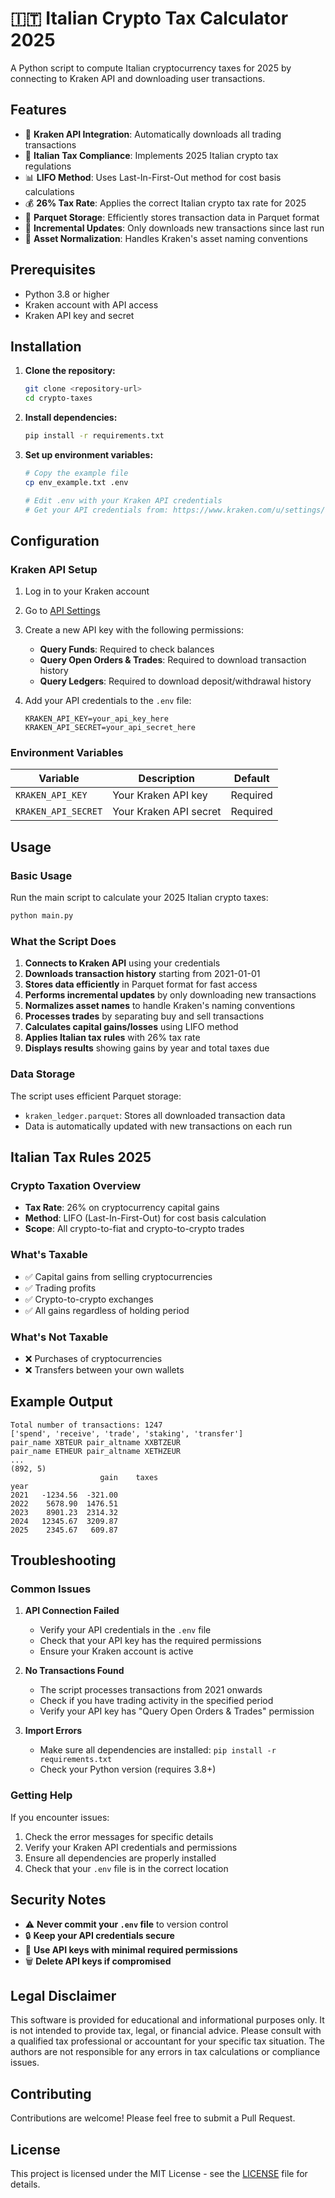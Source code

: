 # 🇮🇹 Italian Crypto Tax Calculator 2025

A Python script to compute Italian cryptocurrency taxes for 2025 by connecting to Kraken API and downloading user transactions.

## Features

- 🔗 **Kraken API Integration**: Automatically downloads all trading transactions
- 🧮 **Italian Tax Compliance**: Implements 2025 Italian crypto tax regulations
- 📊 **LIFO Method**: Uses Last-In-First-Out method for cost basis calculations
- 💰 **26% Tax Rate**: Applies the correct Italian crypto tax rate for 2025
- 📁 **Parquet Storage**: Efficiently stores transaction data in Parquet format
- 🔄 **Incremental Updates**: Only downloads new transactions since last run
- 🎯 **Asset Normalization**: Handles Kraken's asset naming conventions

## Prerequisites

- Python 3.8 or higher
- Kraken account with API access
- Kraken API key and secret

## Installation

1. **Clone the repository:**
   ```bash
   git clone <repository-url>
   cd crypto-taxes
   ```

2. **Install dependencies:**
   ```bash
   pip install -r requirements.txt
   ```

3. **Set up environment variables:**
   ```bash
   # Copy the example file
   cp env_example.txt .env
   
   # Edit .env with your Kraken API credentials
   # Get your API credentials from: https://www.kraken.com/u/settings/api
   ```

## Configuration

### Kraken API Setup

1. Log in to your Kraken account
2. Go to [API Settings](https://www.kraken.com/u/settings/api)
3. Create a new API key with the following permissions:
   - **Query Funds**: Required to check balances
   - **Query Open Orders & Trades**: Required to download transaction history
   - **Query Ledgers**: Required to download deposit/withdrawal history

4. Add your API credentials to the `.env` file:
   ```
   KRAKEN_API_KEY=your_api_key_here
   KRAKEN_API_SECRET=your_api_secret_here
   ```

### Environment Variables

| Variable | Description | Default |
|----------|-------------|---------|
| `KRAKEN_API_KEY` | Your Kraken API key | Required |
| `KRAKEN_API_SECRET` | Your Kraken API secret | Required |

## Usage

### Basic Usage

Run the main script to calculate your 2025 Italian crypto taxes:

```bash
python main.py
```

### What the Script Does

1. **Connects to Kraken API** using your credentials
2. **Downloads transaction history** starting from 2021-01-01
3. **Stores data efficiently** in Parquet format for fast access
4. **Performs incremental updates** by only downloading new transactions
5. **Normalizes asset names** to handle Kraken's naming conventions
6. **Processes trades** by separating buy and sell transactions
7. **Calculates capital gains/losses** using LIFO method
8. **Applies Italian tax rules** with 26% tax rate
9. **Displays results** showing gains by year and total taxes due

### Data Storage

The script uses efficient Parquet storage:
- `kraken_ledger.parquet`: Stores all downloaded transaction data
- Data is automatically updated with new transactions on each run

## Italian Tax Rules 2025

### Crypto Taxation Overview

- **Tax Rate**: 26% on cryptocurrency capital gains
- **Method**: LIFO (Last-In-First-Out) for cost basis calculation
- **Scope**: All crypto-to-fiat and crypto-to-crypto trades

### What's Taxable

- ✅ Capital gains from selling cryptocurrencies
- ✅ Trading profits
- ✅ Crypto-to-crypto exchanges
- ✅ All gains regardless of holding period

### What's Not Taxable

- ❌ Purchases of cryptocurrencies
- ❌ Transfers between your own wallets

## Example Output

```
Total number of transactions: 1247
['spend', 'receive', 'trade', 'staking', 'transfer']
pair_name XBTEUR pair_altname XXBTZEUR
pair_name ETHEUR pair_altname XETHZEUR
...
(892, 5)
                    gain    taxes
year                            
2021   -1234.56  -321.00
2022    5678.90  1476.51
2023    8901.23  2314.32
2024   12345.67  3209.87
2025    2345.67   609.87
```

## Troubleshooting

### Common Issues

1. **API Connection Failed**
   - Verify your API credentials in the `.env` file
   - Check that your API key has the required permissions
   - Ensure your Kraken account is active

2. **No Transactions Found**
   - The script processes transactions from 2021 onwards
   - Check if you have trading activity in the specified period
   - Verify your API key has "Query Open Orders & Trades" permission

3. **Import Errors**
   - Make sure all dependencies are installed: `pip install -r requirements.txt`
   - Check your Python version (requires 3.8+)

### Getting Help

If you encounter issues:

1. Check the error messages for specific details
2. Verify your Kraken API credentials and permissions
3. Ensure all dependencies are properly installed
4. Check that your `.env` file is in the correct location

## Security Notes

- ⚠️ **Never commit your `.env` file** to version control
- 🔒 **Keep your API credentials secure**
- 📱 **Use API keys with minimal required permissions**
- 🗑️ **Delete API keys if compromised**

## Legal Disclaimer

This software is provided for educational and informational purposes only. It is not intended to provide tax, legal, or financial advice. Please consult with a qualified tax professional or accountant for your specific tax situation. The authors are not responsible for any errors in tax calculations or compliance issues.

## Contributing

Contributions are welcome! Please feel free to submit a Pull Request.

## License

This project is licensed under the MIT License - see the [LICENSE](LICENSE) file for details.

